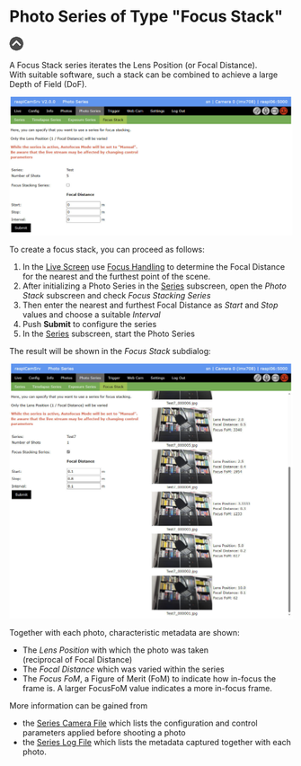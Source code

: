 # Photo Series of Type "Focus Stack"

[![Up](img/goup.gif)](./PhotoSeries.md)


A Focus Stack series iterates the Lens Position (or Focal Distance).   
With suitable software, such a stack can be combined to achieve a large Depth of Field (DoF).

![Focus Stack](img/PhotoSeriesFoc1.jpg)

To create a focus stack, you can proceed as follows:

1. In the [Live Screen](./LiveScreen.md) use [Focus Handling](./FocusHandling.md) to determine the Focal Distance for the nearest and the furthest point of the scene.
2. After initializing a Photo Series in the [Series](./PhotoSeries.md) subscreen, open the *Photo Stack* subscreen and check *Focus Stacking Series*
3. Then enter the nearest and furthest Focal Distance as *Start* and *Stop* values and choose a suitable *Interval*
4. Push **Submit** to configure the series
5. In the [Series](./PhotoSeries.md) subscreen, start the Photo Series


The result will be shown in the *Focus Stack* subdialog:

![Fochs Stack Final](img/PhotoSeriesFoc2.jpg)

Together with each photo, characteristic metadata are shown:
- The *Lens Position* with which the photo was taken<br>(reciprocal of Focal Distance)
- The *Focal Distance* which was varied within the series
- The *Focus FoM*, a Figure of Merit (FoM) to indicate how in-focus the frame is. A larger FocusFoM value indicates a more in-focus frame.

More information can be gained from 
- the [Series Camera File](./PhotoSeries.md#series-camera-file) which lists the configuration and control parameters applied before shooting a photo
- the [Series Log File](./PhotoSeries.md#series-log-file) which lists the metadata captured together with each photo.
